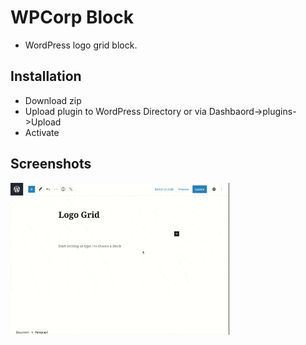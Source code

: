 # WPCorp Block

- WordPress logo grid block.

## Installation

- Download zip
- Upload plugin to WordPress Directory or via Dashbaord->plugins->Upload 
- Activate
  
## Screenshots 

<img src="assets/logo-grid.gif" width="350" >